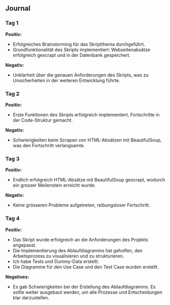 ## Journal

### Tag 1
**Positiv:**

- Erfolgreiches Brainstorming für das Skriptthema durchgeführt.
- Grundfunktionalität des Skripts implementiert: Webseitenabsätze erfolgreich gescrapt und in der Datenbank gespeichert.

**Negativ:**

- Unklarheit über die genauen Anforderungen des Skripts, was zu Unsicherheiten in der weiteren Entwicklung führte.

### Tag 2
**Positiv:**

- Erste Funktionen des Skripts erfolgreich implementiert, Fortschritte in der Code-Struktur gemacht.

**Negativ:**

- Schwierigkeiten beim Scrapen von HTML-Absätzen mit BeautifulSoup, was den Fortschritt verlangsamte.

### Tag 3
**Positiv:**

- Endlich erfolgreich HTML-Absätze mit BeautifulSoup gescrapt, wodurch ein grosser Meilenstein erreicht wurde.

**Negativ:**

- Keine grösseren Probleme aufgetreten, reibungsloser Fortschritt.

### Tag 4
**Positiv:**

- Das Skript wurde erfolgreich an die Anforderungen des Projekts angepasst.
- Die Implementierung des Ablaufdiagramms hat geholfen, den Arbeitsprozess zu visualisieren und zu strukturieren.
- Ich habe Tests und Dummy-Data erstellt.
- Die Diagramme für den Use Case und den Test Case wurden erstellt.

**Negatives:**

- Es gab Schwierigkeiten bei der Erstellung des Ablaufdiagramms. Es sollte weiter ausgebaut werden, um alle Prozesse und Entscheidungen klar darzustellen.
